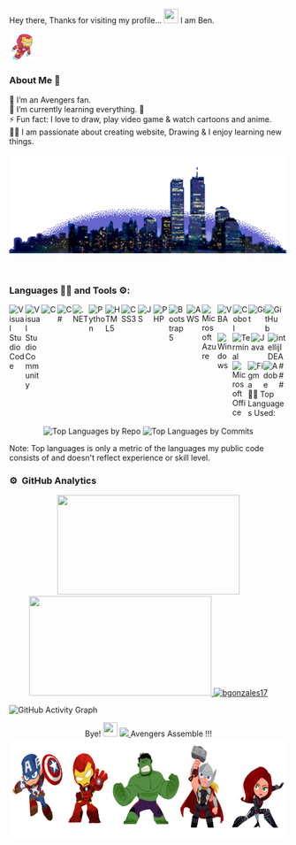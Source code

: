 Hey there, Thanks for visiting my profile... 
<img src="https://raw.githubusercontent.com/MartinHeinz/MartinHeinz/master/wave.gif" width="26px" height="26px"> I am Ben.

<p align="left">
  <img width="10%" height="10%" src="https://github.com/bgonzales17/bgonzales17/blob/main/ironman2.gif">
</p>

### About Me 🚀

🌱  I’m an Avengers fan. </br>
🔭  I’m currently learning everything. 🤣 </br>
⚡  Fun fact: I love to draw, play video game & watch cartoons and anime. </br>
👨‍💻  I am passionate about creating website, Drawing & I enjoy learning new things. </br>
<p align="right">
  <img width="100%" height="180em" src="https://github.com/bgonzales17/bgonzales17/blob/main/buildings.gif">
</p>
<br>


### Languages 🧑‍💻 and Tools ⚙️:
 
<img align="left" alt="Visual Studio Code" width="29px" src="https://cdn.jsdelivr.net/gh/devicons/devicon/icons/vscode/vscode-original.svg" />
<img align="left" alt="Visual Studio Community" width="29px" src="https://visualstudio.microsoft.com/wp-content/uploads/2021/10/Product-Icon.svg" />
<img align="left" alt="C" width="29px" src="https://www.svgrepo.com/show/353528/c.svg" />
<img align="left" alt="C#" width="28px" src="https://www.svgrepo.com/show/353622/c-sharp.svg" />
<img align="left" alt=".NET" width="29px" src="https://encrypted-tbn0.gstatic.com/images?q=tbn:ANd9GcQ7Qn56jZYxE3FX7Qz7aeV9L3wZ_4PnBPzuNw&usqp=CAU" />
<img align="left" alt="Python" width="30px" src="https://upload.wikimedia.org/wikipedia/commons/c/c3/Python-logo-notext.svg" />
<img align="left" alt="HTML5" width="29px" src="https://cdn.jsdelivr.net/gh/devicons/devicon/icons/html5/html5-original.svg" />
<img align="left" alt="CSS3" width="30px" src="https://cdn.iconscout.com/icon/free/png-256/css3-11-1175239.png" />
<img align="left" alt="JS" width="28px" src="https://www.svgrepo.com/show/355081/js.svg" />
<img align="left" alt="PHP" width="28px" src="https://www.svgrepo.com/show/349474/php.svg" />
<img align="left" alt="Bootstrap 5" width="32px" src="https://seeklogo.com/images/B/bootstrap-5-logo-85A1F11F4F-seeklogo.com.png" />
<img align="left" alt="AWS" width="28px" src="https://www.svgrepo.com/show/376356/aws.svg" />
<img align="left" alt="Microsoft Azure" width="28px" src="https://www.svgrepo.com/show/331732/microsoft-azure.svg" />
<img align="left" alt="VBA" width="28px" src="https://www.svgrepo.com/show/374159/vba.svg" />
<img align="left" alt="Cobol" width="28px" src="https://www.svgrepo.com/show/373510/cobol.svg" />
<img align="left" alt="Git" width="30px" src="https://cdn.jsdelivr.net/gh/devicons/devicon/icons/git/git-original.svg" />
<img align="left" alt="GitHub" width="30px" src="https://www.svgrepo.com/show/343674/github.svg" />
<img align="left" alt="Windows" width="27px" src="https://www.svgrepo.com/show/184142/windows.svg" />
<img align="left" alt="Terminal" width="34px" src="https://www.svgrepo.com/show/362176/terminal.svg" />  
<img align="left" alt="Java" width="30px" src="http://icons.iconarchive.com/icons/alecive/flatwoken/512/Apps-Java-icon.png" />
<img align="left" alt="intellijIDEA" width="33px" src="https://cdn.freebiesupply.com/logos/large/2x/intellij-idea-1-logo-png-transparent.png" />
<img align="left" alt="Microsoft Office" width="28px" src="https://www.svgrepo.com/show/303269/microsoft-office-2013-logo.svg" />
<img align="left" alt="Figma" width="28px" src="https://www.svgrepo.com/show/354987/figma.svg" />
<img align="left" alt="Adobe" width="28px" src="https://www.svgrepo.com/show/197935/adobe.svg" />
<br/>
<br/>
<br/>
<br/>
<br/>
### 👨‍💻 Top Languages Used:
<p align="center">
  <img align="center" src="https://github-profile-summary-cards.vercel.app/api/cards/repos-per-language?username=bgonzales17&theme=nord_dark" alt="Top Languages by Repo" />
  <img align="center" src="https://github-profile-summary-cards.vercel.app/api/cards/most-commit-language?username=bgonzales17&theme=nord_dark" alt="Top Languages by Commits" /></p>
  
  Note: Top languages is only a metric of the languages my public code consists of and doesn't reflect experience or skill level.
  
### ⚙️ &nbsp;GitHub Analytics

<p align="center">
<a href="https://github.com/bgonzales17">
  <img height="180em"  width = "330em" src="https://github-readme-stats-eight-theta.vercel.app/api?username=bgonzales17&show_icons=true&theme=algolia&include_all_commits=true&count_private=true"/>
  <img height="180em" width = "330em" src="https://github-readme-stats-eight-theta.vercel.app/api/top-langs/?username=bgonzales17&layout=compact&langs_count=8&theme=algolia"/>
  <img height="180em" width = "330em" src="https://github-readme-streak-stats.herokuapp.com/?user=bgonzales17&theme=algolia" alt="bgonzales17" />
  </a>
 <br />
  
   
 ![GitHub Activity Graph](https://activity-graph.herokuapp.com/graph?username=bgonzales17&theme=react-dark)   
 
<p align="center">
  Bye! <img src="https://raw.githubusercontent.com/MartinHeinz/MartinHeinz/master/wave.gif" width="26px" height="26px"> 
  <a href="https://git.io/typing-svg">
   <img src="https://readme-typing-svg.herokuapp.com?font=roboto&duration=5500&center=true&vCenter=true&width=500&lines=Hi+there!;+Lets+Assemble+Avenger+Team!+%3A)&size=30">
  </a>
Avengers Assemble !!! 
<!-- </p>
 <p align="center"><img src="https://visitor-badge.laobi.icu/badge?page_id=bgonzales17.bgonzales17" alt="bgonzales17" /> 
</p>  -->
<br>
<img width="100%" height="180em" src="https://github.com/bgonzales17/bgonzales17/blob/main/avengers.gif">

